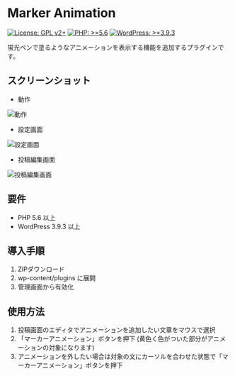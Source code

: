 # Marker Animation

[![License: GPL v2+](https://img.shields.io/badge/License-GPL%20v2%2B-blue.svg)](http://www.gnu.org/licenses/gpl-2.0.html)
[![PHP: >=5.6](https://img.shields.io/badge/PHP-%3E%3D5.6-orange.svg)](http://php.net/)
[![WordPress: >=3.9.3](https://img.shields.io/badge/WordPress-%3E%3D3.9.3-brightgreen.svg)](https://wordpress.org/)

蛍光ペンで塗るようなアニメーションを表示する機能を追加するプラグインです。

## スクリーンショット
- 動作

![動作](https://raw.githubusercontent.com/technote-space/marker-animation/master/screenshot-1.gif)

- 設定画面

![設定画面](https://raw.githubusercontent.com/technote-space/marker-animation/master/screenshot-2.png)

- 投稿編集画面

![投稿編集画面](https://raw.githubusercontent.com/technote-space/marker-animation/master/screenshot-3.png)

## 要件
- PHP 5.6 以上
- WordPress 3.9.3 以上

## 導入手順
1. ZIPダウンロード  
2. wp-content/plugins に展開  
3. 管理画面から有効化  

## 使用方法
1. 投稿画面のエディタでアニメーションを追加したい文章をマウスで選択
2. 「マーカーアニメーション」ボタンを押下 (黄色く色がついた部分がアニメーションの対象になります)
3. アニメーションを外したい場合は対象の文にカーソルを合わせた状態で「マーカーアニメーション」ボタンを押下
